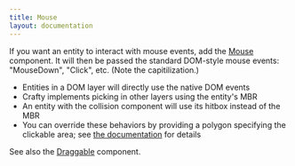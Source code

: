 ```yaml
---
title: Mouse
layout: documentation
---
```


If you want an entity to interact with mouse events, add the [Mouse](/api/Mouse.html) component.  It will then be passed the standard DOM-style mouse events: "MouseDown", "Click", etc.  (Note the capitilization.)

- Entities in a DOM layer will directly use the native DOM events
- Crafty implements picking in other layers using the entity's MBR
- An entity with the collision component will use its hitbox instead of the MBR
- You can override these behaviors by providing a polygon specifying the clickable area; see [the documentation](/api/Mouse.html#-areaMap) for details

See also the [Draggable](/api/Draggable.html) component.

